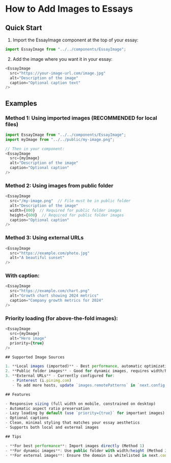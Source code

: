 # How to Add Images to Essays

## Quick Start

1. Import the EssayImage component at the top of your essay:
```javascript
import EssayImage from "../../components/EssayImage";
```

2. Add the image where you want it in your essay:
```javascript
<EssayImage
  src="https://your-image-url.com/image.jpg"
  alt="Description of the image"
  caption="Optional caption text"
/>
```

## Examples

### Method 1: Using imported images (RECOMMENDED for local files)
```javascript
import EssayImage from "../../components/EssayImage";
import myImage from "../../public/my-image.png";

// Then in your component:
<EssayImage
  src={myImage}
  alt="Description of the image"
  caption="Optional caption"
/>
```

### Method 2: Using images from public folder
```javascript
<EssayImage
  src="/my-image.png"  // File must be in public folder
  alt="Description of the image"
  width={800}  // Required for public folder images
  height={600}  // Required for public folder images
  caption="Optional caption"
/>
```

### Method 3: Using external URLs
```javascript
<EssayImage
  src="https://example.com/photo.jpg"
  alt="A beautiful sunset"
/>
```

### With caption:
```javascript
<EssayImage
  src="https://example.com/chart.png"
  alt="Growth chart showing 2024 metrics"
  caption="Company growth metrics for 2024"
/>
```

### Priority loading (for above-the-fold images):
```javascript
<EssayImage
  src={myImage}
  alt="Hero image"
  priority={true}
/>

## Supported Image Sources

1. **Local images (imported)** - Best performance, automatic optimization
2. **Public folder images** - Good for dynamic images, requires width/height
3. **External URLs** - Currently configured for:
   - Pinterest (i.pinimg.com)
   - To add more hosts, update `images.remotePatterns` in `next.config.js`

## Features

- Responsive sizing (full width on mobile, constrained on desktop)
- Automatic aspect ratio preservation
- Lazy loading by default (use `priority={true}` for important images)
- Optional captions
- Clean, minimal styling that matches your essay aesthetics
- Supports both local and external images

## Tips

- **For best performance**: Import images directly (Method 1)
- **For dynamic images**: Use public folder with width/height (Method 2)
- **For external images**: Ensure the domain is whitelisted in next.config.js
